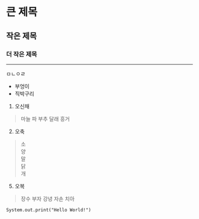 # 큰 제목
## 작은 제목
### 더 작은 제목

---

ㅁㄴㅇㄹ

- 부엉이
- 직박구리

1. 오신채
> 마늘
> 파
> 부추
> 달래
> 흥거

2. 오축
> 소<br>
> 양<br>
> 말<br>
> 닭<br>
> 개<br>

5. 오복
> 장수
> 부자
> 강녕
> 자손
> 치아

```System.out.print("Hello World!")```
